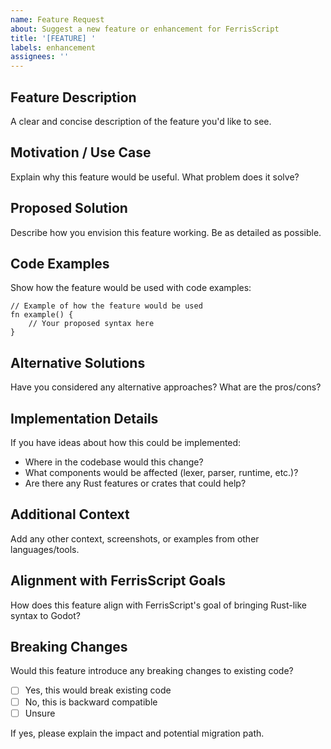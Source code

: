 ```yaml
---
name: Feature Request
about: Suggest a new feature or enhancement for FerrisScript
title: '[FEATURE] '
labels: enhancement
assignees: ''
---
```


## Feature Description

A clear and concise description of the feature you'd like to see.

## Motivation / Use Case

Explain why this feature would be useful. What problem does it solve?

## Proposed Solution

Describe how you envision this feature working. Be as detailed as possible.

## Code Examples

Show how the feature would be used with code examples:

```ferris
// Example of how the feature would be used
fn example() {
    // Your proposed syntax here
}
```

## Alternative Solutions

Have you considered any alternative approaches? What are the pros/cons?

## Implementation Details

If you have ideas about how this could be implemented:

- Where in the codebase would this change?
- What components would be affected (lexer, parser, runtime, etc.)?
- Are there any Rust features or crates that could help?

## Additional Context

Add any other context, screenshots, or examples from other languages/tools.

## Alignment with FerrisScript Goals

How does this feature align with FerrisScript's goal of bringing Rust-like syntax to Godot?

## Breaking Changes

Would this feature introduce any breaking changes to existing code?

- [ ] Yes, this would break existing code
- [ ] No, this is backward compatible
- [ ] Unsure

If yes, please explain the impact and potential migration path.
